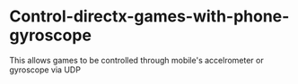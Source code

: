 # Control-directx-games-with-phone-gyroscope
This allows games to be controlled through mobile's accelrometer or gyroscope via UDP
